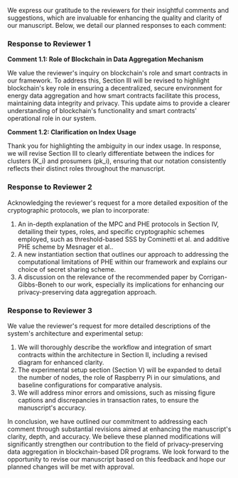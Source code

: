 We express our gratitude to the reviewers for their insightful comments and suggestions, which are invaluable for enhancing the quality and clarity of our manuscript. Below, we detail our planned responses to each comment:

### Response to Reviewer 1

**Comment 1.1: Role of Blockchain in Data Aggregation Mechanism**

We value the reviewer's inquiry on blockchain's role and smart contracts in our framework. To address this, Section III will be revised to highlight blockchain's key role in ensuring a decentralized, secure environment for energy data aggregation and how smart contracts facilitate this process, maintaining data integrity and privacy. This update aims to provide a clearer understanding of blockchain's functionality and smart contracts' operational role in our system.

**Comment 1.2: Clarification on Index Usage**

Thank you for highlighting the ambiguity in our index usage. In response, we will revise Section III to clearly differentiate between the indices for clusters (K_i) and prosumers (pk_i), ensuring that our notation consistently reflects their distinct roles throughout the manuscript.

### Response to Reviewer 2

Acknowledging the reviewer's request for a more detailed exposition of the cryptographic protocols, we plan to incorporate:

1. An in-depth explanation of the MPC and PHE protocols in Section IV, detailing their types, roles, and specific cryptographic schemes employed, such as threshold-based SSS by Cominetti et al. and additive PHE scheme by Mesnager et al..
2. A new instantiation section that outlines our approach to addressing the computational limitations of PHE within our framework and explains our choice of secret sharing scheme.
3. A discussion on the relevance of the recommended paper by Corrigan-Gibbs-Boneh to our work, especially its implications for enhancing our privacy-preserving data aggregation approach.

### Response to Reviewer 3

We value the reviewer's request for more detailed descriptions of the system's architecture and experimental setup:

1. We will thoroughly describe the workflow and integration of smart contracts within the architecture in Section II, including a revised diagram for enhanced clarity.
2. The experimental setup section (Section V) will be expanded to detail the number of nodes, the role of Raspberry Pi in our simulations, and baseline configurations for comparative analysis.
3. We will address minor errors and omissions, such as missing figure captions and discrepancies in transaction rates, to ensure the manuscript's accuracy.

In conclusion, we have outlined our commitment to addressing each comment through substantial revisions aimed at enhancing the manuscript's clarity, depth, and accuracy. We believe these planned modifications will significantly strengthen our contribution to the field of privacy-preserving data aggregation in blockchain-based DR programs. We look forward to the opportunity to revise our manuscript based on this feedback and hope our planned changes will be met with approval.
